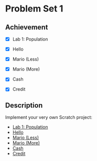 # Problem Set 1

## Achievement

- [x] Lab 1: Population
- [x] Hello
- [x] Mario (Less)
- [x] Mario (More)
- [x] Cash
- [x] Credit


## Description

Implement your very own Scratch project:
- [Lab 1: Population](https://cs50.harvard.edu/x/2023/labs/1/)
- [Hello](https://cs50.harvard.edu/x/2023/psets/1/hello/)
- [Mario (Less)](https://cs50.harvard.edu/x/2023/psets/1/mario/less/)
- [Mario (More)](https://cs50.harvard.edu/x/2023/psets/1/mario/more/)
- [Cash](https://cs50.harvard.edu/x/2023/psets/1/cash/)
- [Credit](https://cs50.harvard.edu/x/2023/psets/1/credit/)